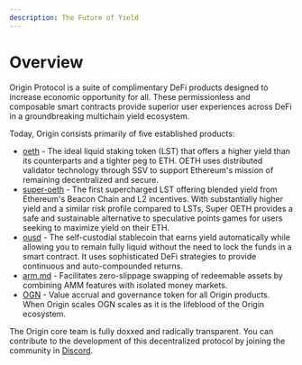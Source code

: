 ```yaml
---
description: The Future of Yield
---
```


# Overview

Origin Protocol is a suite of complimentary DeFi products designed to increase economic opportunity for all. These permissionless and composable smart contracts provide superior user experiences across DeFi in a groundbreaking multichain yield ecosystem.

Today, Origin consists primarily of five established products:

* [oeth](protocol/oeth/ "mention") - The ideal liquid staking token (LST) that offers a higher yield than its counterparts and a tighter peg to ETH. OETH uses distributed validator technology through SSV to support Ethereum's mission of remaining decentralized and secure.
* [super-oeth](protocol/super-oeth/ "mention") - The first supercharged LST offering blended yield from Ethereum's Beacon Chain and L2 incentives. With substantially higher yield and a similar risk profile compared to LSTs, Super OETH provides a safe and sustainable alternative to speculative points games for users seeking to maximize yield on their ETH.
* [ousd](protocol/ousd/ "mention") - The self-custodial stablecoin that earns yield automatically while allowing you to remain fully liquid without the need to lock the funds in a smart contract. It uses sophisticated DeFi strategies to provide continuous and auto-compounded returns.
* [arm.md](protocol/arm.md "mention") - Facilitates zero-slippage swapping of redeemable assets by combining AMM features with isolated money markets.
* [OGN](https://docs.originprotocol.com/ogn) - Value accrual and governance token for all Origin products. When Origin scales OGN scales as it is the lifeblood of the Origin ecosystem.

The Origin core team is fully doxxed and radically transparent. You can contribute to the development of this decentralized protocol by joining the community in [Discord](https://originprotocol.com/discord).
